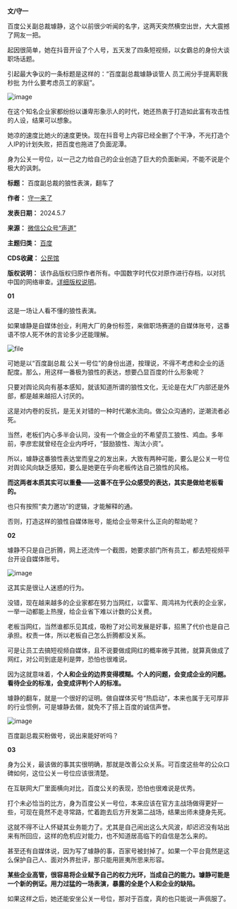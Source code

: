**文/守一** 


百度公关副总裁璩静，这个以前很少听闻的名字，这两天突然横空出世，大大震撼了网友一把。


起因很简单，她在抖音开设了个人号，五天发了四条短视频，以女霸总的身份大谈职场话题。


引起最大争议的一条标题是这样的：“百度副总裁璩静谈管人 员工闹分手提离职我秒批 为什么要考虑员工的家庭”。


![image](https://chinadigitaltimes.net/chinese/files/2024/05/post-707629-663a183800222.)


在这个知名企业家都纷纷以谦卑形象示人的时代，她还热衷于打造如此富有攻击性的人设，结果可以想象。


她凉的速度比她火的速度更快。现在抖音号上内容已经全删了个干净，不光打造个人IP的计划失败，把百度也拖进了负面泥潭。


身为公关一号位，以一己之力给自己的企业创造了巨大的负面新闻，不能不说是个极大的讽刺。




**标题：** 百度副总裁的狼性表演，翻车了  

**作者：** [守一来了](https://chinadigitaltimes.net/space/声道)  

**发表日期：** 2024.5.7  

**来源：** [微信公众号“声道”](https://web.archive.org/web/https://mp.weixin.qq.com/s/0S4IVJjrXm5jFKnvSluhzg)  

**主题归类：** [百度](https://chinadigitaltimes.net/space/百度)  

**CDS收藏：** [公民馆](https://chinadigitaltimes.net/space/%E5%85%AC%E6%B0%91%E9%A6%86)  

**版权说明：** 该作品版权归原作者所有。中国数字时代仅对原作进行存档，以对抗中国的网络审查。[详细版权说明](https://chinadigitaltimes.net/chinese/copyright)。


**01** 


这是一场让人看不懂的狼性表演。


如果璩静是自媒体创业，利用大厂的身份标签，来做职场赛道的自媒体账号，这番语不惊人死不休的言论多少还能理解。


![file](https://chinadigitaltimes.net/chinese/files/2024/05/image-1715083301813.png)


可她是以“百度副总裁 公关一号位”的身份出道，按理说，不得不考虑和企业的适配度。那么，用这样一番极为狼性的表达，想要凸显百度的什么形象呢？


只要对舆论风向有基本感知，就该知道所谓的狼性文化，无论是在大厂内部还是外部，都是越来越招人讨厌的。


这是对内卷的反抗，是无关对错的一种时代潮水流向。做公众沟通的，逆潮流者必死。


当然，老板们内心多半会认同，没有一个做企业的不希望员工狼性、鸡血。多年前，李彦宏就曾经在企业内呼吁，“鼓励狼性、淘汰小资”。


所以，璩静这番狼性表达堂而皇之的发出来，大致有两种可能，要么是公关一号位对舆论风向缺乏感知，要么是她更在乎向老板传达自己狼性的风格。


**而这两者本质其实可以重叠——这番不在乎公众感受的表达，其实是做给老板看的。** 


也只有按照“卖力邀功”的逻辑，才能解释的通。


否则，打造这样的狼性自媒体账号，能给企业带来什么正向的帮助呢？


**02** 


璩静不只是自己折腾，网上还流传一个截图，她要求部门所有员工，都去短视频平台开设自媒体账号。


![image](https://chinadigitaltimes.net/chinese/files/2024/05/post-707629-663a183810dd9.png)


这其实是很让人迷惑的行为。


没错，现在越来越多的企业家都在努力当网红，以雷军、周鸿祎为代表的企业家，一举一动都能上热搜，给企业省下难以计数的公关费。


老板当网红，当然谁都乐见其成，吸粉了对公司发展是好事，招黑了代价也是自己承担。权责一体，所以老板自己怎么折腾都没关系。


可是让员工去搞短视频自媒体，且不说要做成网红的概率微乎其微，就算真做成了网红，对公司到底是利是弊，恐怕也很难说。


因为这就意味着，**个人和企业的边界变得模糊。个人的问题，会变成企业的问题。看待企业的标准，会变成评判个人的标准。** 


璩静的翻车，就是一个很好的证明。做自媒体买号“热启动”，本来也属于无可厚非的行业惯例，可是璩静去做，就免不了搭上百度的诚信声誉。


![image](https://chinadigitaltimes.net/chinese/files/2024/05/post-707629-663a18381aed1.png)


百度副总裁买粉做号，说出来能好听吗？


**03** 


身为公关，最该做的事其实很明确，那就是改善公众关系。可百度这些年的公众口碑如何，这位公关一号位应该很清楚。


在互联网大厂里面横向对比，百度公关的表现，恐怕也很难说是优秀。


打个未必恰当的比方，身为百度公关一号位，本来应该在官方主战场做得更好一些，可现在竟然不走寻常路，忙着跑去后方开发第二战场，结果出师未捷身先死。


这就不得不让人怀疑其业务能力了。尤其是自己闹出这么大风波，却迟迟没有站出来有所回应，这样的危机应对能力，也不知道居高临下的自信是怎么来的。


甚至还有自媒体说，因为写了璩静的事，百家号被封掉了。如果一个平台竟然是这么保护自己人、面对外界批评，那只能用匪夷所思来形容。


**某些企业高管，很容易将企业赋予自己的权力光环，当成自己的能力。璩静可能是一个新的例证。用力过猛的一场表演，暴露的全是个人和企业的缺陷。** 


如果这样之后，她还能安坐公关一号位，那对于百度，真的也只能说一声佩服了。

